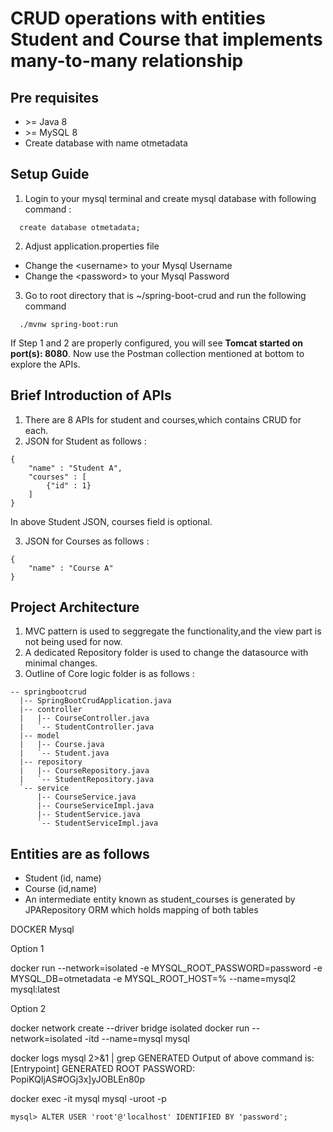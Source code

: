 # CRUD operations with entities Student and Course that implements many-to-many relationship

## Pre requisites
- \>= Java 8
- \>= MySQL 8
- Create database with name otmetadata

## Setup Guide
1. Login to your mysql terminal and create mysql database with following command : 
```
  create database otmetadata;
```
2. Adjust application.properties file
  - Change the \<username\> to your Mysql Username
  - Change the \<password\> to your Mysql Password

3. Go to root directory that is ~/spring-boot-crud and run the following command
```
  ./mvnw spring-boot:run
```

If Step 1 and 2 are properly configured, you will see **Tomcat started on port(s): 8080**. Now use the Postman collection mentioned at bottom to explore the APIs.

## Brief Introduction of APIs 
1. There are 8 APIs for student and courses,which contains CRUD for each.
2. JSON for Student as follows : 
```
{
    "name" : "Student A",
    "courses" : [
        {"id" : 1}
    ]
}
```
In above Student JSON, courses field is optional. 

3. JSON for Courses as follows : 
```
{
    "name" : "Course A"
}
```

## Project Architecture
1. MVC pattern is used to seggregate the functionality,and the view part is not being used for now.
2. A dedicated Repository folder is used to change the datasource with minimal changes. 
3. Outline of Core logic folder is as follows : 
  ```
  -- springbootcrud
    |-- SpringBootCrudApplication.java
    |-- controller
    |   |-- CourseController.java
    |   `-- StudentController.java
    |-- model
    |   |-- Course.java
    |   `-- Student.java
    |-- repository
    |   |-- CourseRepository.java
    |   `-- StudentRepository.java
    `-- service
        |-- CourseService.java
        |-- CourseServiceImpl.java
        |-- StudentService.java
        `-- StudentServiceImpl.java

  ```

## Entities are as follows
- Student (id, name)
- Course (id,name)
- An intermediate entity known as student_courses is generated by JPARepository ORM which holds mapping of both tables





DOCKER Mysql

Option 1

docker run --network=isolated -e MYSQL_ROOT_PASSWORD=password -e MYSQL_DB=otmetadata -e MYSQL_ROOT_HOST=%  --name=mysql2 mysql:latest



Option 2

 docker network create --driver bridge isolated
 docker run --network=isolated -itd --name=mysql mysql

 docker logs mysql 2>&1 | grep GENERATED
   Output of above command is:
   [Entrypoint] GENERATED ROOT PASSWORD: PopiKQIjAS#OGj3x]yJOBLEn80p

 docker exec -it mysql mysql -uroot -p

    mysql> ALTER USER 'root'@'localhost' IDENTIFIED BY 'password';

